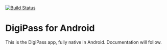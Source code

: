 [![Build Status](https://travis-ci.org/the-allrounders/digipass-android.svg?branch=master)](https://travis-ci.org/the-allrounders/digipass-android)

# DigiPass for Android

This is the DigiPass app, fully native in Android. Documentation will follow.